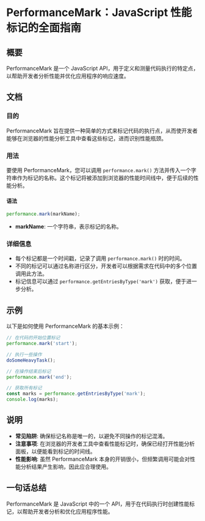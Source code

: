 <!--
Meta Description: # PerformanceMark：JavaScript 性能标记的全面指南 ## 概要 PerformanceMark 是一个 JavaScript API，用于定义和测量代码执行的特定点，以帮助开发者分析性能并优化应用程序的响应速度。 ## 文档 ### 目的 PerformanceMark 旨...
Meta Keywords: performancemark, performance, mark, javascript, api
-->

# PerformanceMark：JavaScript 性能标记的全面指南

## 概要
PerformanceMark 是一个 JavaScript API，用于定义和测量代码执行的特定点，以帮助开发者分析性能并优化应用程序的响应速度。

## 文档
### 目的
PerformanceMark 旨在提供一种简单的方式来标记代码的执行点，从而使开发者能够在浏览器的性能分析工具中查看这些标记，进而识别性能瓶颈。

### 用法
要使用 PerformanceMark，您可以调用 `performance.mark()` 方法并传入一个字符串作为标记的名称。这个标记将被添加到浏览器的性能时间线中，便于后续的性能分析。

#### 语法
```javascript
performance.mark(markName);
```
- **markName**: 一个字符串，表示标记的名称。

### 详细信息
- 每个标记都是一个时间戳，记录了调用 `performance.mark()` 时的时间。
- 不同的标记可以通过名称进行区分，开发者可以根据需求在代码中的多个位置调用此方法。
- 标记信息可以通过 `performance.getEntriesByType('mark')` 获取，便于进一步分析。

## 示例
以下是如何使用 PerformanceMark 的基本示例：

```javascript
// 在代码的开始位置标记
performance.mark('start');

// 执行一些操作
doSomeHeavyTask();

// 在操作结束后标记
performance.mark('end');

// 获取所有标记
const marks = performance.getEntriesByType('mark');
console.log(marks);
```

## 说明
- **常见陷阱**: 确保标记名称是唯一的，以避免不同操作的标记混淆。
- **注意事项**: 在浏览器的开发者工具中查看性能标记时，确保已经打开性能分析面板，以便能看到标记的时间线。
- **性能影响**: 虽然 PerformanceMark 本身的开销很小，但频繁调用可能会对性能分析结果产生影响，因此应合理使用。

## 一句话总结
PerformanceMark 是 JavaScript 中的一个 API，用于在代码执行时创建性能标记，以帮助开发者分析和优化应用程序性能。